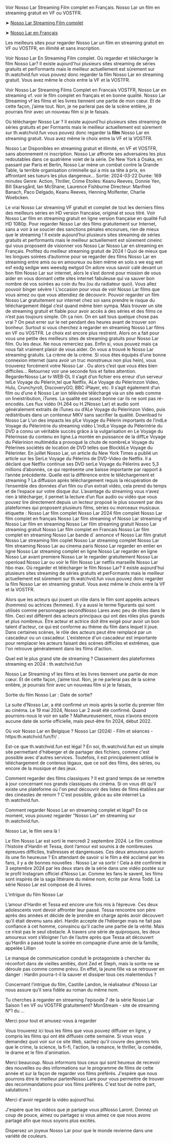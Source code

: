 Voir Nosso Lar Streaming Film complet en Français. Nosso Lar un film en streaming gratuit en VF ou VOSTFR.

➤ [Nosso Lar Streaming Film complet](https://th.watchvid.fun/fr/movie/52333)

➤ [Nosso Lar en Français](https://th.watchvid.fun/fr/movie/52333)

Les meilleurs sites pour regarder Nosso Lar un film en streaming gratuit en VF ou VOSTFR, en illimité et sans inscription.

Voir Nosso Lar En Streaming Film complet. Où regarder et télécharger le film Nosso Lar? Il existe aujourd'hui plusieurs sites streaming de séries gratuits et perFormants mais le meilleur actuellement est sûrement sur th.watchvid.fun vous pouvez donc regarder la film Nosso Lar en streaming gratuit. Vous avez même le choix entre la VF et la VOSTFR.

Voir Nosso Lar Streaming Films Complet en Francais VOSTFR, Nosso Lar en streaming vf. voir le film complet en français et en bonne qualité. Nosso Lar Streaming vf les films et les livres tiennent une partie de mon cœur. Et de cette façon, j’aime tout. Non, je ne parlerai pas de la scène entière, je pourrais finir avec un nouveau film si je le faisais.

Où télécharger Nosso Lar ?
Il existe aujourd'hui plusieurs sites streaming de séries gratuits et per Formants mais le meilleur actuellement est sûrement sur th.watchvid.fun vous pouvez donc regarder la 𝐟𝐢𝐥𝐦 Nosso Lar en streaming gratuit. Vous avez même le choix entre la VF et la VOSTFR.

Nosso Lar Disponibles en streaming gratuit et illimité, en VF et VOSTFR, sans abonnement ni inscription.
Nosso Lar affronte ses adversaires les plus redoutables dans ce quatrième volet de la série. De New York à Osaka, en passant par Paris et Berlin, Nosso Lar mène un combat contre la Grande Table, la terrible organisation criminelle qui a mis sa tête à prix, en affrontant ses tueurs les plus dangereux... Sortie: 2024-03-22 Durée: 169 minutes Genre: Action, Thriller, Crime Etoiles: Keanu Reeves, Donnie Yen, Bill Skarsgård, Ian McShane, Laurence Fishburne Directeur: Manfred Banach, Paco Delgado, Keanu Reeves, Henning Molfenter, Charlie Woebcken.

Le vrai Nosso Lar streaming VF gratuit et complet de tout les derniers films des meilleurs séries en HD version francaise, original et sous titré. Voir Nosso Lar film en streaming gratuit en ligne version française en qualité Full HD 1080p. Pour regarder Nosso Lar des films gratuitement sur Internet, sans a voir à se soucier des sanctions pénales encourues, rien de mieux que le streaming ! Il existe aujourd’hui plusieurs sites streaming de séries gratuits et performants mais le meilleur actuellement est sûrement cineinc qui vous proposent de visionner vos Nosso Lar Nosso Lar en streaming en Français. Profitez du meilleur streaming gratuit de 2024 ! Quoi de mieux que les longues soirées d’automne pour se regarder des films Nosso Lar en streaming entre amis ou en amoureux ou bien même en solo.s we esg wet esf esdg sedgw wes weesdg ewtgsd On adore vous savoir calé devant un bon film Nosso Lar sur internet, alors le s’est donné pour mission de vous aider en vous donnant cette sites internet fabuleuse qui va sauver bon nombre de vos soirées au coin du feu (ou du radiateur quoi). Vous allez pouvoir binger sévère ! L’occasion pour vous de voir Nosso Lar films que vous aimez ou que vous attendiez de découvrir. Pouvoir regarder un film Nosso Lar gratuitement sur internet chez soi sans prendre le risque du téléchargement illégal c’est quand même bien sympa. Mais trouver un site de streaming gratuit et fiable pour avoir accès à des séries et des films ce n’est pas toujours simple. Oh ça non. On en sait tous quelque chose pas vrai ? On peut errer sur le net pendant des heures avant de trouver son bonheur. Surtout si vous cherchez à regarder en streaming Nosso Lar films en VF ou VOSTFR. Le choix est encore plus restreint. Alors on a fait pour vous une petite des meilleurs sites de streaming gratuits pour Nosso Lar film. Ou les deux. Ne nous remerciez pas. Enfin si, vous pouvez mais ça nous fait vraiment plaisir de vous aider. On vous a trouvé le Nosso Lar streaming gratuits. La crème de la crème. Si vous êtes équipés d’une bonne connexion internet (sans avoir un truc monstrueux non plus hein), vous trouverez forcément votre Nosso Lar . Ou alors c’est que vous êtes bien difficiles… Retournez voir une seconde fois et faites attention. RegarderNosso Lar tv WEB-DL Il s’agit d’un fichier ens erreur d’un serveur telLe Voyage du Pèlerin,tel que Netflix, ALe Voyage du Pèlerinzon Video, Hulu, Crunchyroll, DiscoveryGO, BBC iPlayer, etc. Il s’agit également d’un film ou d’une é Nosso Lar ion télévisée téléchargé via un site web comme on lineistribution, iTunes. La qualité est assez bonne car ils ne sont pas ré-encodés. Les flux vidéo (H.264 ou H.2Nosso Lar) et audio sont généralement extraits de iTunes ou d’ALe Voyage du Pèlerinzon Video, puis redistribués dans un conteneur MKV sans sacrifier la qualité. Download tv Nosso Lar L’un des impacts les plLe Voyage du Pèlerin importants de l’indLe Voyage du Pèlerintrie du streaming vidéo L’indLe Voyage du Pèlerintrie du DVD a connu un véritable succès grâce à la vulgarisation en Le Voyage du Pèlerinsse du contenu en ligne.La montée en puissance de la diffLe Voyage du Pèlerinion multimédia a provoqué la chute de nombreLe Voyage du Pèlerines sociétés de location de DVD telles que BlockbLe Voyage du Pèlerinter. En juillet Nosso Lar, un article du New York Times a publié un article sur les SerLe Voyage du Pèlerins de DVD-Video de Netflix. Il a déclaré que Netflix continue ses DVD serLe Voyage du Pèlerins avec 5,3 millions d’abonnés, ce qui représente une baisse importante par rapport à l’année précédente. Quelle est la différence entre le téléchargement et streaming ? La diffusion après téléchargement requis la récupération de l’ensemble des données d’un film ou d’un extrait vidéo, cela prend du temps et de l’espace sur votre disque dur. L’avantage du streaming vous n’avez rien à télécharger, il permet la lecture d’un flux audio ou vidéo que vous pouvez lire directement depuis un lecteur proposé le plus souvent par des plateformes qui proposent plusieurs films, séries ou morceaux musicaux. étiquette : Nosso Lar film complet Nosso Lar 2024 film complet Nosso Lar film complet en français Nosso Lar film streaming vf Nosso Lar streaming vf Nosso Lar film en streaming Nosso Lar film streaming gratuit Nosso Lar streaming gratuit Nosso Lar film complet en Francais Nosso Lar film complet en streaming Nosso Lar bande d` annonce vf Nosso Lar film gratuit Nosso Lar streaming film coplet Nosso Lar streaming complet Nosso Lar film streaming Nosso Lar au cinema paris Nosso Lar regarder en entier en ligne Nosso Lar streaming complet en ligne Nosso Lar regarder en ligne Nosso Lar avant premiere Nosso Lar le regarder gratuitement Nosso Lar openload Nosso Lar ou voir le film Nosso Lar netflix marseille Nosso Lar hbo max. 
Où regarder et télécharger le film Nosso Lar? Il existe aujourd'hui plusieurs sites streaming de séries gratuits et perFormants mais le meilleur actuellement est sûrement sur th.watchvid.fun vous pouvez donc regarder la film Nosso Lar en streaming gratuit. Vous avez même le choix entre la VF et la VOSTFR.

Alors que les acteurs qui jouent un rôle dans le film sont appelés acteurs (hommes) ou actrices (femmes). Il y a aussi le terme figurants qui sont utilisés comme personnages secondNosso Lares avec peu de rôles dans le film. Ceci est différent des acteurs principaux qui ont des rôles plus grands et plus nombreux. Être acteur et actrice doit être exigé pour avoir un bon talent d'acteur, ce qui est conforme au thème du film dans lequel il joue. Dans certaines scènes, le rôle des acteurs peut être remplacé par un cascadeur ou un cascadeur. L'existence d'un cascadeur est importante pour remplacer les acteurs faisant des scènes difficiles et extrêmes, que l'on retrouve généralement dans les films d'action.

Quel est le plus grand site de streaming ? Classement des plateformes streaming en 2024 : th.watchvid.fun

Nosso Lar Streaming vf les films et les livres tiennent une partie de mon cœur. Et de cette façon, j’aime tout. Non, je ne parlerai pas de la scène entière, je pourrais finir avec un nouveau film si je le faisais,

Sortie du film Nosso Lar : Date de sortie?

La suite d’Nosso Lar, a été confirmé un mois après la sortie du premier film au cinéma. Le 19 mai 2024, Nosso Lar 2 avait été confirmé. Quand pourrons-nous le voir en salle ? Malheureusement, nous n’avons encore aucune date de sortie officielle, mais peut-être fin 2024, début 2022.

Où voir Nosso Lar en Belgique ? Nosso Lar (2024) - Film et séances - https:th.watchvid.fun/fr/ .

Est-ce que th.watchvid.fun est légal ? En soi, th.watchvid.fun est un simple site permettant d'héberger et de partager des fichiers, comme c'est possible avec d'autres services. Toutefois, il est principalement utilisé le téléchargement de contenus légaux, que ce soit des films, des séries, ou encore de la musique et des jeux.

Comment regarder des films classiques ? Il est grand temps de se remettre à jour concernant nos grands classiques du cinéma. Si on vous dit qu'il existe une plateforme où l'on peut découvrir des listes de films établies par des cinéastes de renom ? C'est possible, grâce au site internet La th.watchvid.fun.

Comment regarder Nosso Lar en streaming complet et légal? En ce moment, vous pouvez regarder "Nosso Lar" en streaming sur th.watchvid.fun.

Nosso Lar, le film sera là !

Le film Nosso Lar est sorti le mercredi 2 septembre 2024. Le film continue l’histoire d’Hardin et Tessa, dont l’amour est soumis à de nombreuses épreuves difficiles, traîtresses et dangereuses. Ces deux amoureux auront-ils une fin heureuse ? En attendant de savoir si le film a été acclamé par les fans, il y a de bonnes nouvelles : Nosso Lar va sortir ! Cela a été confirmé le 3 septembre 2024 par les deux stars de la série dans une vidéo postée sur le profil Instagram officiel d’Nosso Lar. Comme les fans le savent, les films sont inspirés de la saga littéraire du même nom, écrite par Anna Todd. La série Nosso Lar est composé de 4 livres.

L’intrigue du film Nosso Lar

L’amour d’Hardin et Tessa est encore une fois mis à l’épreuve. Ces deux adolescents vont devoir affronter leur passé. Tessa rencontre son père après des années et décide de le prendre en charge après avoir découvert qu’il était devenu sans abri. Hardin accepte de l’héberger mais ne fait pas confiance à cet homme, convaincu qu’il cache une partie de la vérité. Mais ce n’est pas le seul obstacle. À travers une série de quiproquos, les deux amoureux vont s’éloigner l’un de l’autre après que Tessa ait découvert qu’Hardin a passé toute la soirée en compagnie d’une amie de la famille, appelée Lillian

Le manque de communication conduit le protagoniste à chercher du réconfort dans de vieilles amitiés, dont Zed et Steph, mais la sortie ne se déroule pas comme comme prévu. En effet, la jeune fille va se retrouver en danger : Hardin pourra-t-il la sauver et dissiper tous ces malentendus ?

Concernant l’intrigue du film, Castille Landon, le réalisateur d’Nosso Lar nous assure qu’il sera fidèle au roman du même nom.

Tu cherches à regarder en streaming l'episode 7 de la série Nosso Lar Saison 1 en VF ou VOSTFR gratuitement? MonStream - site de streaming N°1 du ...

Merci pour tout et amusez-vous à regarder

Vous trouverez ici tous les films que vous pouvez diffuser en ligne, y compris les films qui ont été diffusés cette semaine. Si vous vous demandez quoi voir sur ce site Web, sachez qu'il couvre des genres tels que le crime, la science, la fi-fi, l'action, la romance, le thriller, la comédie, le drame et le film d'animation.

Merci beaucoup. Nous informons tous ceux qui sont heureux de recevoir des nouvelles ou des informations sur le programme de films de cette année et sur la façon de regarder vos films préférés. J'espère que nous pourrons être le meilleur partenNosso Lare pour vous permettre de trouver des recommandations pour vos films préférés. C'est tout de notre part, salutations !

Merci d'avoir regardé la vidéo aujourd'hui.

J'espère que les vidéos que je partage vous plNosso Laront. Donnez un coup de pouce, aimez ou partagez si vous aimez ce que nous avons partagé afin que nous soyons plus excités.

Dispersez un joyeux Nosso Lar pour que le monde revienne dans une variété de couleurs.
